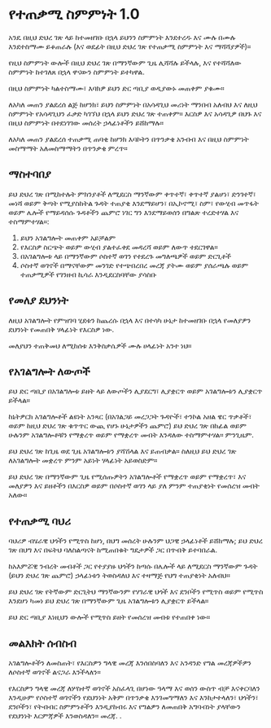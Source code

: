 # የተጠቃሚ ስምምነት 1.0

አንዴ በዚህ ድህረ ገጽ ላይ ከተመዘገቡ በኋላ ይህንን ስምምነት እንደተረዱ እና ሙሉ በሙሉ እንደተስማሙ ይቆጠራሉ (እና ወደፊት በዚህ ድህረ ገጽ የተጠቃሚ ስምምነት እና ማሻሻያዎች)።

የዚህ ስምምነት ውሎች በዚህ ድህረ ገጽ በማንኛውም ጊዜ ሊሻሻሉ ይችላሉ, እና የተሻሻለው ስምምነት ከተገለጸ በኋላ ዋናውን ስምምነት ይተካዋል.

በዚህ ስምምነት ካልተስማሙ፣ እባክዎ ይህን ድር ጣቢያ ወዲያውኑ መጠቀም ያቁሙ።

ለአካለ መጠን ያልደረሰ ልጅ ከሆንክ፣ ይህን ስምምነት በአሳዳጊህ መሪነት ማንበብ አለብህ እና ለዚህ ስምምነት የአሳዳጊህን ፈቃድ ካገኘህ በኋላ ይህን ድህረ ገጽ ተጠቀም። እርስዎ እና አሳዳጊዎ በህጉ እና በዚህ ስምምነት በተደነገገው መሰረት ኃላፊነቶችን ይሸከማሉ።

ለአካለ መጠን ያልደረሰ ተጠቃሚ ጠባቂ ከሆንክ እባኮትን በጥንቃቄ አንብብ እና በዚህ ስምምነት መስማማት አለመስማማትን በጥንቃቄ ምረጥ።

## ማስተባበያ

ይህ ድህረ ገጽ በሚከተሉት ምክንያቶች ለሚደርስ ማንኛውም ቀጥተኛ፣ ቀጥተኛ ያልሆነ፣ ድንገተኛ፣ መነሻ ወይም ቅጣት የሚያስከትል ጉዳት ተጠያቂ እንደማይሆን፣ በኢኮኖሚ፣ ስም፣ የውሂብ መጥፋት ወይም ሌሎች የማይዳሰሱ ጉዳቶችን ጨምሮ ነገር ግን እንደማይወሰን በግልጽ ተረድተሃል እና ተስማምተሃል።:

1. ይህን አገልግሎት መጠቀም አይቻልም
1. የእርስዎ ስርጭት ወይም ውሂብ ያልተፈቀደ መዳረሻ ወይም ለውጥ ተደርገዋል።
1. በአገልግሎቱ ላይ በማንኛውም ሶስተኛ ወገን የተደረጉ መግለጫዎች ወይም ድርጊቶች
1. ሶስተኛ ወገኖች በማናቸውም መንገድ የተጭበረበረ መረጃ ያትሙ ወይም ያሰራጫሉ ወይም ተጠቃሚዎች የገንዘብ ኪሳራ እንዲደርስባቸው ያሳስቡ

## የመለያ ደህንነት

ለዚህ አገልግሎት የምዝገባ ሂደቱን ከጨረሱ በኋላ እና በተሳካ ሁኔታ ከተመዘገቡ በኋላ የመለያዎን ደህንነት የመጠበቅ ሃላፊነት የእርስዎ ነው.

መለያህን ተጠቅመህ ለሚከሰቱ እንቅስቃሴዎች ሙሉ ሀላፊነት አንተ ነህ።

## የአገልግሎት ለውጦች

ይህ ድር ጣቢያ በአገልግሎቱ ይዘት ላይ ለውጦችን ሊያደርግ፣ ሊያቋርጥ ወይም አገልግሎቱን ሊያቋርጥ ይችላል።

ከኔትዎርክ አገልግሎቶች ልዩነት አንጻር (በአገልጋይ መረጋጋት ጉዳዮች፣ ተንኮል አዘል ዌር ጥቃቶች፣ ወይም ከዚህ ድህረ ገጽ ቁጥጥር ውጪ የሆኑ ሁኔታዎችን ጨምሮ) ይህ ድህረ ገጽ በከፊል ወይም ሁሉንም አገልግሎቶቹን የማቋረጥ ወይም የማቋረጥ መብት እንዳለው ተስማምተሃል። ምንጊዜም.

ይህ ድህረ ገጽ ከጊዜ ወደ ጊዜ አገልግሎቱን ያሻሽላል እና ይጠብቃል። ስለዚህ ይህ ድህረ ገጽ ለአገልግሎት መቋረጥ ምንም አይነት ሃላፊነት አይወስድም።

ይህ ድህረ ገጽ በማንኛውም ጊዜ የሚሰጡዎትን አገልግሎቶች የማቋረጥ ወይም የማቋረጥ፣ እና መለያዎን እና ይዘቶችን በእርስዎ ወይም በሶስተኛ ወገን ላይ ያለ ምንም ተጠያቂነት የመሰረዝ መብት አለው።

## የተጠቃሚ ባህሪ

ባህሪዎ ብሄራዊ ህጎችን የሚጥስ ከሆነ, በህግ መሰረት ሁሉንም ህጋዊ ኃላፊነቶች ይሸከማሉ; ይህ ድህረ ገጽ በህግ እና በፍትህ ባለስልጣናት ከሚጠበቁት ግዴታዎች ጋር በጥብቅ ይተባበራል.

ከአእምሯዊ ንብረት መብቶች ጋር የተያያዙ ህጎችን ከጣሱ በሌሎች ላይ ለሚደርስ ማንኛውም ጉዳት (ይህን ድህረ ገጽ ጨምሮ) ኃላፊነቱን ትወስዳለህ እና ተዛማጅ የህግ ተጠያቂነት አለብህ።

ይህ ድህረ ገጽ የትኛውም ድርጊትህ ማንኛውንም የሃገራዊ ህጎች እና ደንቦችን የሚጥስ ወይም የሚጥስ እንደሆነ ካመነ ይህ ድህረ ገጽ በማንኛውም ጊዜ አገልግሎቱን ሊያቋርጥ ይችላል።

ይህ ድር ጣቢያ እነዚህን ውሎች የሚጥስ ይዘት የመሰረዝ መብቱ የተጠበቀ ነው።

## መልእክት ሰብስብ

አገልግሎቶችን ለመስጠት፣ የእርስዎን ግላዊ መረጃ እንሰበስባለን እና አንዳንድ የግል መረጃዎችዎን ለሶስተኛ ወገኖች ልናጋራ እንችላለን።

የእርስዎን ግላዊ መረጃ ለሦስተኛ ወገኖች አስፈላጊ በሆነው ዓላማ እና ወሰን ውስጥ ብቻ እናቀርባለን እንዲሁም የሶስተኛ ወገኖችን የደህንነት አቅም በጥንቃቄ እንገመግማለን እና እንከታተላለን፣ ህጎችን፣ ደንቦችን፣ የትብብር ስምምነቶችን እንዲያከብሩ እና የግልዎን ለመጠበቅ አግባብነት ያላቸውን የደህንነት እርምጃዎች እንወስዳለን። መረጃ. .
